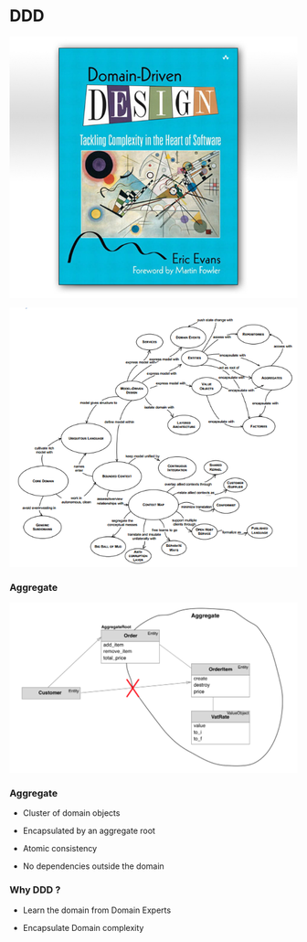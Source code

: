 # DDD


![ddd book](/slides/rex-akka-cqrs/img/ddd-book.jpg)


![ddd graph](/slides/rex-akka-cqrs/img/ddd-graph.png)


### Aggregate

![ddd graph](/slides/rex-akka-cqrs/img/aggregate.png)


### Aggregate

- Cluster of domain objects

- Encapsulated by an aggregate root

- Atomic consistency

- No dependencies outside the domain


### Why DDD ?

- Learn the domain from Domain Experts

- Encapsulate Domain complexity